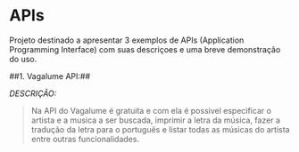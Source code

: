 # APIs

Projeto destinado a apresentar 3 exemplos de APIs (Application Programming Interface) com suas descriçoes e uma breve demonstração do uso.

##1. Vagalume API:##

*DESCRIÇÃO:*
>Na API do Vagalume é gratuita e com ela é possivel especificar o artista e a musica a ser buscada, imprimir a letra da música, fazer a tradução da letra para o português e listar todas as músicas do artista entre outras funcionalidades. 



